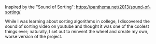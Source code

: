 Inspired by the "Sound of Sorting": https://panthema.net/2013/sound-of-sorting/

While I was learning about sorting algorithms in college, I discovered
the sound of sorting video on youtube and thought it was one of the
coolest things ever; naturally, I set out to reinvent the wheel and
create my own, worse version of the project.
